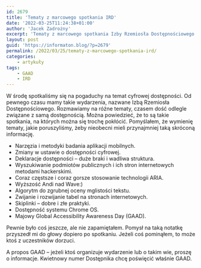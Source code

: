 ```yaml
---
id: 2679
title: 'Tematy z marcowego spotkania IRD'
date: '2022-03-25T11:24:38+01:00'
author: 'Jacek Zadrożny'
excerpt: 'Tematy z marcowego spotkania Izby Rzemiosła Dostępnościowego (IRD)'
layout: post
guid: 'https://informaton.blog/?p=2679'
permalink: /2022/03/25/tematy-z-marcowego-spotkania-ird/
categories:
    - artykuły
tags:
    - GAAD
    - IRD
---
```


W środę spotkaliśmy się na pogaduchy na temat cyfrowej dostępności. Od pewnego czasu mamy takie wydarzenia, nazwane Izbą Rzemiosła Dostępnościowego. Rozmawiamy na różne tematy, czasem dość odlegle związane z samą dostępnością. Można powiedzieć, że to są takie spotkania, na których można się trochę pokłócić. Pomyślałem, że wymienię tematy, jakie poruszyliśmy, żeby nieobecni mieli przynajmniej taką skróconą informację.

- Narzęzia i metodyki badania aplikacji mobilnych.
- Zmiany w ustawie o dostępności cyfrowej.
- Deklaracje dostępności – duże braki i wadliwa struktura.
- Wyszukiwanie podmiotów publicznych i ich stron internetowych metodami hackerskimi.
- Coraz częstsze i coraz gorsze stosowanie technologii ARIA.
- Wyższość Andi nad Wave:)
- Algorytm do zgrubnej oceny mglistości tekstu.
- Zwijanie i rozwijanie tabel na stronach internetowych.
- Skiplinki – dobre i złe praktyki.
- Dostępność systemu Chrome OS.
- Majowy Global Accessibility Awareness Day (GAAD).

Pewnie było coś jeszcze, ale nie zapamiętałem. Pomysł na taką notatkę przyszedł mi do głowy dopiero po spotkaniu. Jeżeli coś pominąłem, to może ktoś z uczestników dorzuci.

A propos GAAD – jeżeli ktoś organizuje wydarzenie lub o takim wie, proszę o informacje. Kwietnowy numer Dostępnika chcę poświęcić właśnie GAAD.